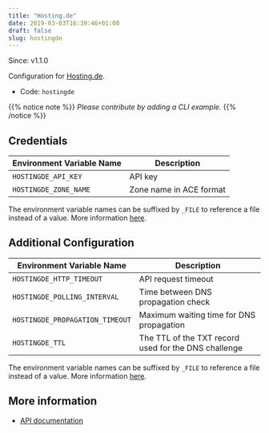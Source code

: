 ```yaml
---
title: "Hosting.de"
date: 2019-03-03T16:39:46+01:00
draft: false
slug: hostingde
---
```


<!-- THIS DOCUMENTATION IS AUTO-GENERATED. PLEASE DO NOT EDIT. -->
<!-- providers/dns/hostingde/hostingde.toml -->
<!-- THIS DOCUMENTATION IS AUTO-GENERATED. PLEASE DO NOT EDIT. -->

Since: v1.1.0

Configuration for [Hosting.de](https://www.hosting.de/).


<!--more-->

- Code: `hostingde`

{{% notice note %}}
_Please contribute by adding a CLI example._
{{% /notice %}}




## Credentials

| Environment Variable Name | Description |
|-----------------------|-------------|
| `HOSTINGDE_API_KEY` | API key |
| `HOSTINGDE_ZONE_NAME` | Zone name in ACE format |

The environment variable names can be suffixed by `_FILE` to reference a file instead of a value.
More information [here](/lego/dns/#configuration-and-credentials).


## Additional Configuration

| Environment Variable Name | Description |
|--------------------------------|-------------|
| `HOSTINGDE_HTTP_TIMEOUT` | API request timeout |
| `HOSTINGDE_POLLING_INTERVAL` | Time between DNS propagation check |
| `HOSTINGDE_PROPAGATION_TIMEOUT` | Maximum waiting time for DNS propagation |
| `HOSTINGDE_TTL` | The TTL of the TXT record used for the DNS challenge |

The environment variable names can be suffixed by `_FILE` to reference a file instead of a value.
More information [here](/lego/dns/#configuration-and-credentials).




## More information

- [API documentation](https://www.hosting.de/api/#dns)

<!-- THIS DOCUMENTATION IS AUTO-GENERATED. PLEASE DO NOT EDIT. -->
<!-- providers/dns/hostingde/hostingde.toml -->
<!-- THIS DOCUMENTATION IS AUTO-GENERATED. PLEASE DO NOT EDIT. -->
